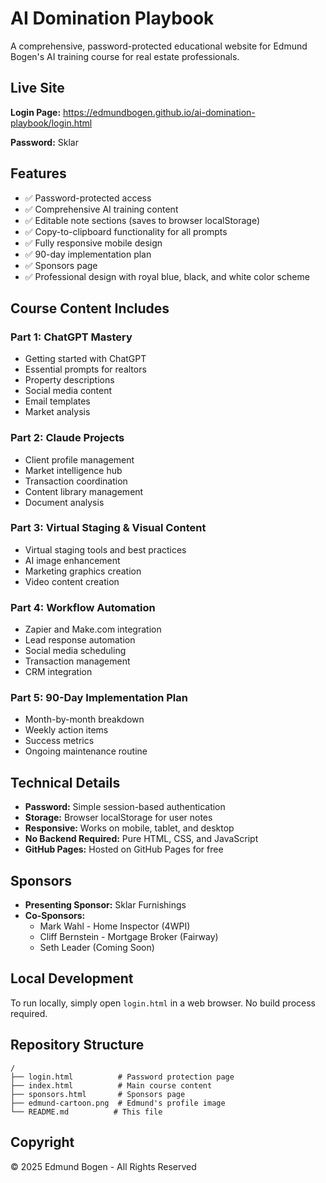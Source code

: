 # AI Domination Playbook

A comprehensive, password-protected educational website for Edmund Bogen's AI training course for real estate professionals.

## Live Site

**Login Page:** https://edmundbogen.github.io/ai-domination-playbook/login.html

**Password:** Sklar

## Features

- ✅ Password-protected access
- ✅ Comprehensive AI training content
- ✅ Editable note sections (saves to browser localStorage)
- ✅ Copy-to-clipboard functionality for all prompts
- ✅ Fully responsive mobile design
- ✅ 90-day implementation plan
- ✅ Sponsors page
- ✅ Professional design with royal blue, black, and white color scheme

## Course Content Includes

### Part 1: ChatGPT Mastery
- Getting started with ChatGPT
- Essential prompts for realtors
- Property descriptions
- Social media content
- Email templates
- Market analysis

### Part 2: Claude Projects
- Client profile management
- Market intelligence hub
- Transaction coordination
- Content library management
- Document analysis

### Part 3: Virtual Staging & Visual Content
- Virtual staging tools and best practices
- AI image enhancement
- Marketing graphics creation
- Video content creation

### Part 4: Workflow Automation
- Zapier and Make.com integration
- Lead response automation
- Social media scheduling
- Transaction management
- CRM integration

### Part 5: 90-Day Implementation Plan
- Month-by-month breakdown
- Weekly action items
- Success metrics
- Ongoing maintenance routine

## Technical Details

- **Password:** Simple session-based authentication
- **Storage:** Browser localStorage for user notes
- **Responsive:** Works on mobile, tablet, and desktop
- **No Backend Required:** Pure HTML, CSS, and JavaScript
- **GitHub Pages:** Hosted on GitHub Pages for free

## Sponsors

- **Presenting Sponsor:** Sklar Furnishings
- **Co-Sponsors:**
  - Mark Wahl - Home Inspector (4WPI)
  - Cliff Bernstein - Mortgage Broker (Fairway)
  - Seth Leader (Coming Soon)

## Local Development

To run locally, simply open `login.html` in a web browser. No build process required.

## Repository Structure

```
/
├── login.html          # Password protection page
├── index.html          # Main course content
├── sponsors.html       # Sponsors page
├── edmund-cartoon.png  # Edmund's profile image
└── README.md          # This file
```

## Copyright

© 2025 Edmund Bogen - All Rights Reserved
